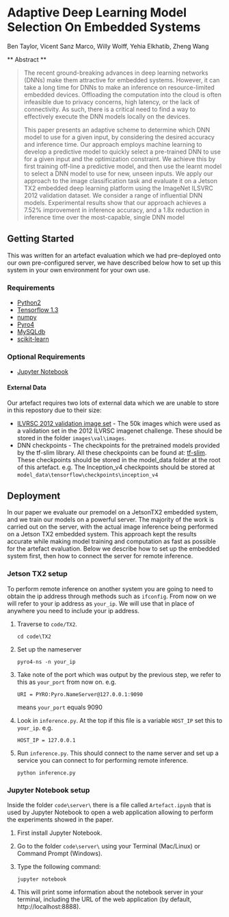 # Adaptive Deep Learning Model Selection On Embedded Systems

Ben Taylor, Vicent Sanz Marco, Willy Wolff, Yehia Elkhatib, Zheng Wang

** Abstract **
> The recent ground-breaking advances in deep learning networks (DNNs) make them attractive for embedded systems.
> However, it can take a long time for DNNs to make an inference on resource-limited embedded devices. 
> Offloading the computation into the cloud is often infeasible due to privacy concerns, high latency, or the lack of connectivity. 
> As such, there is a critical need to find a way to effectively execute the DNN models locally on the devices.
>
> This paper presents an adaptive scheme to determine which DNN model to use for a given input, by considering the desired 
> accuracy and inference time. Our approach employs machine learning to develop a predictive model to quickly select a pre-trained 
> DNN to use for a given input and the optimization constraint. We achieve this by first training off-line a predictive model, and 
> then use the learnt model to select a DNN model to use for new, unseen inputs. We apply our approach to the image classification 
> task and evaluate it on a Jetson TX2 embedded deep learning platform using the ImageNet ILSVRC 2012 validation dataset. We 
> consider a range of influential DNN models. Experimental results show that our approach achieves a 7.52% improvement in 
> inference accuracy, and a 1.8x reduction in inference time over the most-capable, single DNN model


## Getting Started

This was written for an artefact evaluation which we had pre-deployed onto our own pre-configured server, we have described below how
to set up this system in your own environment for your own use.

### Requirements
* [Python2](https://www.python.org/downloads/)
* [Tensorflow 1.3](https://www.tensorflow.org/versions/r1.3/)
* [numpy](https://www.scipy.org/scipylib/download.html)
* [Pyro4](https://pythonhosted.org/Pyro4)
* [MySQLdb](http://mysqlclient.readthedocs.io)
* [scikit-learn](http://scikit-learn.org/stable/install.html)

### Optional Requirements
* [Jupyter Notebook](http://jupyter.org/install.html)

#### External Data 
Our artefact requires two lots of external data which we are unable to store in this repostory due to their size:

* [ILVRSC 2012 validation image set](http://www.image-net.org/download-images) - The 50k images which were used as a validation set in the 2012 ILVRSC imagenet challenge. 
    These should be stored in the folder `images\val\images`.
* DNN checkpoints - The checkpoints for the pretrained models provided by the tf-slim library. All these checkpoints can be found at:
    [tf-slim](https://github.com/tensorflow/models/tree/master/research/slim). These checkpoints should be stored in the model_data folder at 
    the root of this artefact. e.g. The Inception_v4 checkpoints should be stored at `model_data\tensorflow\checkpoints\inception_v4`

## Deployment
In our paper we evaluate our premodel on a JetsonTX2 embedded system, and we train our models on a powerful server.
The majority of the work is carried out on the server, with the actual image inference being performed on a Jetson TX2 embedded system.
This approach kept the results accurate while making model training and computation as fast as possible for the artefact evaluation.
Below we describe how to set up the embedded system first, then how to connect the server for remote inference.

### Jetson TX2 setup
To perform remote inference on another system you are going to need to obtain the ip address through methods such as `ifconfig`. From
now on we will refer to your ip address as `your_ip`. We will use that in place of anywhere you need to include your ip address.

1. Traverse to `code/TX2`.

    `cd code\TX2`

2. Set up the nameserver

    `pyro4-ns -n your_ip`

3. Take note of the port which was output by the previous step, we refer to this as `your_port` from now on. e.g.

    `URI = PYRO:Pyro.NameServer@127.0.0.1:9090`

    means `your_port` equals 9090

4. Look in `inference.py`. At the top if this file is a variable `HOST_IP` set this to `your_ip`. e.g.

    `HOST_IP = 127.0.0.1`

5. Run `inference.py`. This should connect to the name server and set up a service you can connect to for performing remote inference.

    `python inference.py`


### Jupyter Notebook setup

Inside the folder `code\server\` there is a file called `Artefact.ipynb` that is used by Jupyter Notebook to open a web application allowing to perform the experiments showed in the paper.


1. First install Jupyter Notebook.


2. Go to the folder `code\server\` using your Terminal (Mac/Linux) or Command Prompt (Windows).


3. Type the following command: 

    `jupyter notebook`


4. This will print some information about the notebook server in your terminal, including the URL of the web application (by default, http://localhost:8888).




